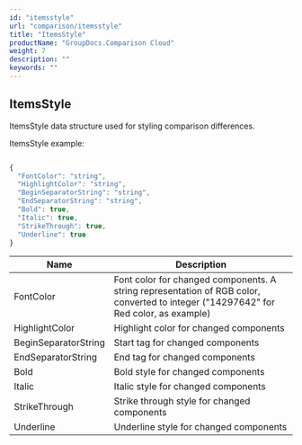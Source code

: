 ```yaml
---
id: "itemsstyle"
url: "comparison/itemsstyle"
title: "ItemsStyle"
productName: "GroupDocs.Comparison Cloud"
weight: 7
description: ""
keywords: ""
---
```


## ItemsStyle ##

ItemsStyle data structure used for styling comparison differences.

ItemsStyle example:


```javascript 

{
  "FontColor": "string",
  "HighlightColor": "string",
  "BeginSeparatorString": "string",
  "EndSeparatorString": "string",
  "Bold": true,
  "Italic": true,
  "StrikeThrough": true,
  "Underline": true
}

 ```



 

|Name|Description
|---|---
|FontColor|Font color for changed components. A string representation of RGB color, converted to integer ("14297642" for Red color, as example)
|HighlightColor|Highlight color for changed components
|BeginSeparatorString|Start tag for changed components
|EndSeparatorString|End tag for changed components
|Bold|Bold style for changed components
|Italic|Italic style for changed components
|StrikeThrough|Strike through style for changed components
|Underline|Underline style for changed components

 


